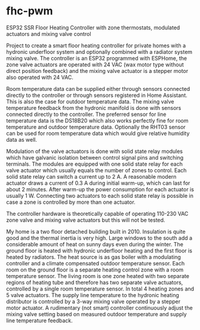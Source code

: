 # fhc-pwm
ESP32 SSR Floor Heating Controller with zone thermostats, modulated actuators and mixing valve control

Project to create a smart floor heating controller for private homes with a hydronic underfloor system and optionally combined with a radiator system mixing valve. The controller is an ESP32 programmed with ESPHome, the zone valve actuators are operated with 24 VAC (wax motor type without direct position feedback) and the mixing valve actuator is a stepper motor also operated with 24 VAC.

Room temperature data can be supplied either through sensors connected directly to the controller or through sensors registered in Home Assistant. This is also the case for outdoor temperature data. The mixing valve temperature feedback from the hydronic manifold is done with sensors connected directly to the controller. The preferred sensor for line temperature data is the DS18B20 which also works perfectly fine for room temperature and outdoor temperature data. Optionally the RHT03 sensor can be used for room temperature data which would give relative humidity data as well.

Modulation of the valve actuators is done with solid state relay modules which have galvanic isolation between control signal pins and switching terminals. The modules are equipped with one solid state relay for each valve actuator which usually equals the number of zones to control. Each solid state relay can switch a current up to 2 A. A reasonable modern actuator draws a current of 0.3 A during initial warm-up, which can last for about 2 minutes. After warm-up the power consumption for each actuator is usually 1 W. Connecting two actuators to each solid state relay is possible in case a zone is controlled by more than one actuator.

The controller hardware is theoretically capable of operating 110-230 VAC zone valve and mixing valve actuators but this will not be tested.

My home is a two floor detached building built in 2010. Insulation is quite good and the thermal inertia is very high. Large windows to the south add a considerable amount of heat on sunny days even during the winter. The ground floor is heated with hydronic underfloor heating and the first floor is heated by radiators. The heat source is as gas boiler with a modulating controller and a climate compensated outdoor temperature sensor. Each room on the ground floor is a separate heating control zone with a room temperature sensor. The living room is one zone heated with two separate regions of heating tube and therefore has two separate valve actuators, controlled by a single room temperature sensor. In total 4 heating zones and 5 valve actuators. The supply line temperature to the hydronic heating distributor is controlled by a 3-way mixing valve operated by a stepper motor actuator. A rudimentary (not smart) controller continuously adjust the mixing valve setting based on measured outdoor temperature and supply line temperature feedback.
